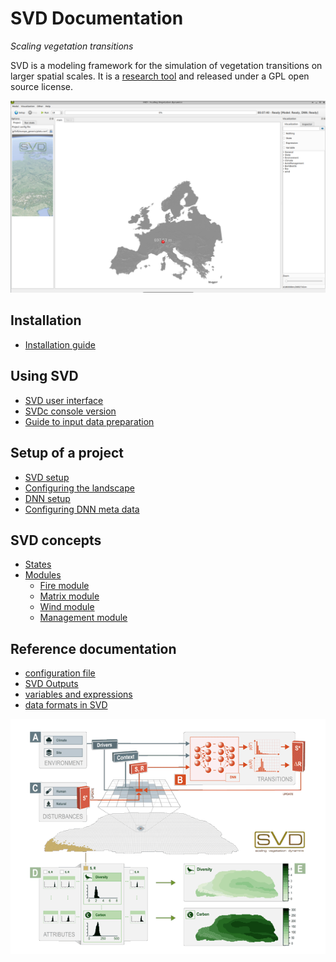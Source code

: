 # SVD Documentation
*Scaling vegetation transitions*

SVD is a modeling framework for the simulation of vegetation transitions on larger spatial scales.
It is a [research tool](svd_papers.md) and released under a GPL open source license. 

<img src="img/screen_europe.png" alt="SVD with continental scale application" width="600">

## Installation
*  [Installation guide](install.md)

## Using SVD
* [SVD user interface](svdUI.md)
* [SVDc console version](svdc.md)
* [Guide to input data preparation](SVD_data_preparation.md)

## Setup of a project
* [SVD setup](svd_setup.md)
* [Configuring the landscape](configuring_the_landscape.md)
* [DNN setup](dnn_setup.md)
* [Configuring DNN meta data](configuring_dnn_metadata.md)

## SVD concepts
* [States](states.md)
* [Modules](modules.md)
  * [Fire module](module_fire.md)
  * [Matrix module](module_matrix.md)
  * [Wind module](module_wind.md)
  * [Management module](module_management.md)

## Reference documentation
* [configuration file](project_file.md)
* [SVD Outputs](outputs.md)
* [variables and expressions](variables.md)
* [data formats in SVD](SVD_data_formats.md)

![SVD overview figure](img/SVD_ConceptFigure_600.png)



